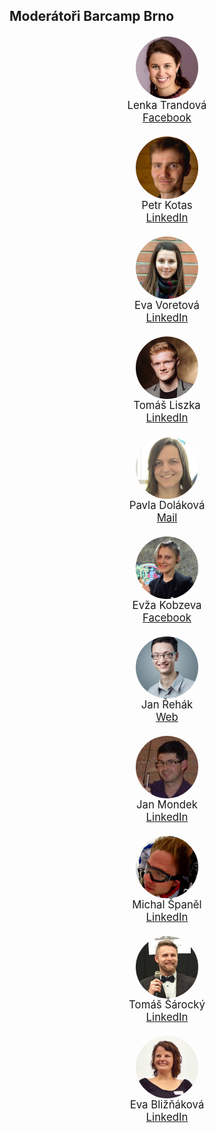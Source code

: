 ## Moderátoři Barcamp Brno

<style>
	.moderators-profiles img {
		max-width: 100px;
		display: block;
		border-radius: 100%;
		margin: 0 auto;
	}
	.moderators-profiles a {
		display: block;
	}
	.moderators-profiles div {
		margin: 20px 0;
		font-size: 1.2em;
		text-align: center;
	}
</style>

<div class="row moderators-profiles">
	<div class="col-md-3 col-sm-4 col-xs-6"><img src="/static/img/extra/2016/moderators/lenka-trandova.jpg"> Lenka Trandová <a href="https://www.facebook.com/lenka.trandova"><i class="fa fa-facebook-square"></i> Facebook</a></div>
	<div class="col-md-3 col-sm-4 col-xs-6"><img src="/static/img/extra/2016/moderators/petr-kotas.jpg"> Petr Kotas <a href="https://www.linkedin.com/in/petrkotas"><i class="fa fa-linkedin-square"></i> LinkedIn</a></div>
	<div class="col-md-3 col-sm-4 col-xs-6"><img src="/static/img/extra/2016/moderators/eva-voretova.jpg"> Eva Voretová <a href="https://cz.linkedin.com/in/vorrethovaeva"><i class="fa fa-linkedin-square"></i> LinkedIn</a></div>
	<div class="col-md-3 col-sm-4 col-xs-6"><img src="/static/img/extra/2016/moderators/tomas-liszka.jpg"> Tomáš Liszka <a href="https://cz.linkedin.com/in/tomáš-liszka-83899011b"><i class="fa fa-linkedin-square"></i> LinkedIn</a></div>
	<div class="col-md-3 col-sm-4 col-xs-6"><img src="/static/img/extra/2016/moderators/pavla-dolakova.jpg"> Pavla Doláková <a href="mailto:pavladolakova@gmail.com"><i class="fa fa-envelope"></i> Mail</a></div>
	<div class="col-md-3 col-sm-4 col-xs-6"><img src="/static/img/extra/2016/moderators/evza-kobzeva.jpg"> Evža Kobzeva <a href="https://www.facebook.com/evza.kobzeva"><i class="fa fa-facebook-square"></i> Facebook</a></div>
	<div class="col-md-3 col-sm-4 col-xs-6"><img src="/static/img/extra/2016/moderators/jan-rehak.jpg"> Jan Řehák <a href="http://prodejselip.cz"><i class="fa fa-globe"></i> Web</a></div>
	<div class="col-md-3 col-sm-4 col-xs-6"><img src="/static/img/extra/2016/moderators/jan-mondek.jpg"> Jan Mondek <a href="https://www.linkedin.com/in/jan-mondek-49795859?trk=nav_responsive_tab_profile_pic"><i class="fa fa-linkedin-square"></i> LinkedIn</a></div>
	<div class="col-md-3 col-sm-4 col-xs-6"><img src="/static/img/extra/2016/moderators/michal-spanel.jpg"> Michal Španěl <a href="https://cz.linkedin.com/in/michal-španěl-b1536193"><i class="fa fa-linkedin-square"></i> LinkedIn</a></div>
	<div class="col-md-3 col-sm-4 col-xs-6"><img src="/static/img/extra/2016/moderators/tomas-sarocky.jpg"> Tomáš Šárocký <a href="https://cz.linkedin.com/in/theguyworthknowing"><i class="fa fa-linkedin-square"></i> LinkedIn</a></div>
	<div class="col-md-3 col-sm-4 col-xs-6"><img src="/static/img/extra/2016/moderators/eva-bliznakova.jpg"> Eva Bližňáková <a href="https://www.linkedin.com/in/eva-bli%C5%BE%C5%88%C3%A1kov%C3%A1-37202bb6"><i class="fa fa-linkedin-square"></i> LinkedIn</a></div>
</div>

